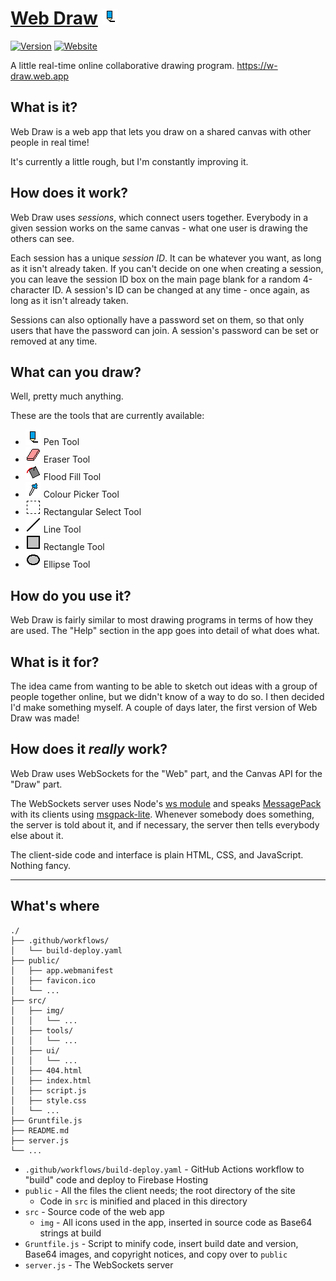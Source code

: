 # [Web Draw](https://w-draw.web.app) ![Pen Logo](/src/img/pen.png)
[![Version](https://img.shields.io/github/v/tag/martendo7/web-draw?label=version)](https://github.com/martendo7/web-draw/tags)
[![Website](https://img.shields.io/website?down_color=inactive&down_message=offline&up_color=success&up_message=online&url=https%3A%2F%2Fw-draw.web.app)](https://w-draw.web.app)

A little real-time online collaborative drawing program. https://w-draw.web.app

## What is it?
Web Draw is a web app that lets you draw on a shared canvas with other people in real time!

It's currently a little rough, but I'm constantly improving it.

## How does it work?
Web Draw uses *sessions*, which connect users together.
Everybody in a given session works on the same canvas - what one user is drawing the others can see.

Each session has a unique *session ID*. It can be whatever you want, as long as it isn't already taken.
If you can't decide on one when creating a session, you can leave the session ID box on the main page blank for a random 4-character ID.
A session's ID can be changed at any time - once again, as long as it isn't already taken.

Sessions can also optionally have a password set on them, so that only users that have the password can join.
A session's password can be set or removed at any time.

## What can you draw?
Well, pretty much anything.

These are the tools that are currently available:
- ![pen](/src/img/pen.png) Pen Tool
- ![eraser](/src/img/eraser.png) Eraser Tool
- ![flood-fill](/src/img/flood-fill.png) Flood Fill Tool
- ![colour-picker](/src/img/colour-picker.png) Colour Picker Tool
- ![select](/src/img/select.png) Rectangular Select Tool
- ![line](/src/img/line.png) Line Tool
- ![rect](/src/img/rect.png) Rectangle Tool
- ![ellipse](/src/img/ellipse.png) Ellipse Tool

## How do you use it?
Web Draw is fairly similar to most drawing programs in terms of how they are used.
The "Help" section in the app goes into detail of what does what.

## What is it for?
The idea came from wanting to be able to sketch out ideas with a group of people together online, but we didn't know of a way to do so.
I then decided I'd make something myself. A couple of days later, the first version of Web Draw was made!

## How does it *really* work?
Web Draw uses WebSockets for the "Web" part, and the Canvas API for the "Draw" part.

The WebSockets server uses Node's [ws module](https://github.com/websockets/ws) and speaks [MessagePack](https://msgpack.org) with its clients using [msgpack-lite](https://github.com/kawanet/msgpack-lite).
Whenever somebody does something, the server is told about it, and if necessary, the server then tells everybody else about it.

The client-side code and interface is plain HTML, CSS, and JavaScript. Nothing fancy.

---

## What's where
```
./
├── .github/workflows/
│   └── build-deploy.yaml
├── public/
│   ├── app.webmanifest
│   ├── favicon.ico
│   └── ...
├── src/
│   ├── img/
│   │   └── ...
│   ├── tools/
│   │   └── ...
│   ├── ui/
│   │   └── ...
│   ├── 404.html
│   ├── index.html
│   ├── script.js
│   ├── style.css
│   └── ...
├── Gruntfile.js
├── README.md
├── server.js
└── ...
```
- `.github/workflows/build-deploy.yaml` - GitHub Actions workflow to "build" code and deploy to Firebase Hosting
- `public` - All the files the client needs; the root directory of the site
  - Code in `src` is minified and placed in this directory
- `src` - Source code of the web app
  - `img` - All icons used in the app, inserted in source code as Base64 strings at build
- `Gruntfile.js` - Script to minify code, insert build date and version, Base64 images, and copyright notices, and copy over to `public`
- `server.js` - The WebSockets server
